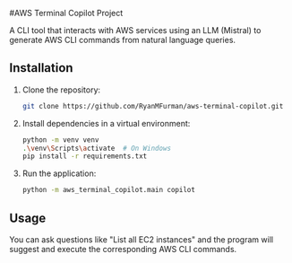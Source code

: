 #AWS Terminal Copilot Project

A CLI tool that interacts with AWS services using an LLM (Mistral) to generate AWS CLI commands from natural language queries.

## Installation

1. Clone the repository:
   ```bash
   git clone https://github.com/RyanMFurman/aws-terminal-copilot.git
   ```

2. Install dependencies in a virtual environment:
   ```bash
   python -m venv venv
   .\venv\Scripts\activate  # On Windows
   pip install -r requirements.txt
   ```

3. Run the application:
   ```bash
   python -m aws_terminal_copilot.main copilot
   ```

## Usage

You can ask questions like "List all EC2 instances" and the program will suggest and execute the corresponding AWS CLI commands.
